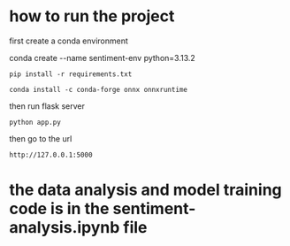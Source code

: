 # how to run the project


first create a conda environment

conda create --name sentiment-env python=3.13.2



```
pip install -r requirements.txt
```

```
conda install -c conda-forge onnx onnxruntime
```


then run flask server

```
python app.py
```


then go to the url

```
http://127.0.0.1:5000
```



# the data analysis and model training code is in the sentiment-analysis.ipynb file


